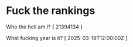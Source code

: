 # Fuck the rankings

Who the hell am I?
{ 21394134 }

What fucking year is it?
[ 2025-03-19T12:00:00Z ]
